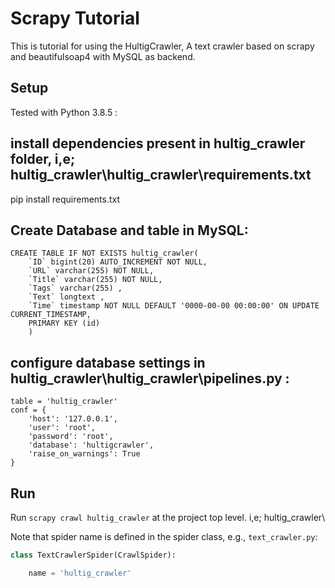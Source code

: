 # Scrapy Tutorial

This is tutorial for using the HultigCrawler, A text crawler based on scrapy and beautifulsoap4 with MySQL as backend.



## Setup
Tested with Python 3.8.5 :

## install dependencies present in hultig_crawler folder, i,e; hultig_crawler\hultig_crawler\requirements.txt
pip install requirements.txt

## Create Database and table in MySQL:

	CREATE TABLE IF NOT EXISTS hultig_crawler(
		`ID` bigint(20) AUTO_INCREMENT NOT NULL,
		`URL` varchar(255) NOT NULL,
		`Title` varchar(255) NOT NULL,
		`Tags` varchar(255) ,
		`Text` longtext ,
    	`Time` timestamp NOT NULL DEFAULT '0000-00-00 00:00:00' ON UPDATE CURRENT_TIMESTAMP,
		PRIMARY KEY (id)
    	)

## configure database settings in hultig_crawler\hultig_crawler\pipelines.py :
    
    table = 'hultig_crawler'
    conf = {
        'host': '127.0.0.1',
        'user': 'root',
        'password': 'root',
        'database': 'hultigcrawler',
        'raise_on_warnings': True
    }

## Run

Run `scrapy crawl hultig_crawler` at the project top level. i,e; hultig_crawler\

Note that spider name is defined in the spider class, e.g., `text_crawler.py`:
```python
class TextCrawlerSpider(CrawlSpider):

    name = 'hultig_crawler'
```

